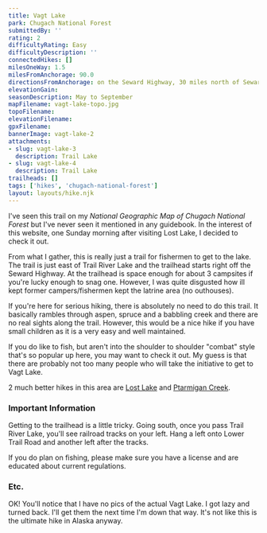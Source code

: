 ```yaml
---
title: Vagt Lake
park: Chugach National Forest
submittedBy: ''
rating: 2
difficultyRating: Easy
difficultyDescription: ''
connectedHikes: []
milesOneWay: 1.5
milesFromAnchorage: 90.0
directionsFromAnchorage: on the Seward Highway, 30 miles north of Seward
elevationGain: 
seasonDescription: May to September
mapFilename: vagt-lake-topo.jpg
topoFilename: 
elevationFilename: 
gpxFilename: 
bannerImage: vagt-lake-2
attachments:
- slug: vagt-lake-3
  description: Trail Lake
- slug: vagt-lake-4
  description: Trail Lake
trailheads: []
tags: ['hikes', 'chugach-national-forest']
layout: layouts/hike.njk
---
```

I've seen this trail on my *National Geographic Map of Chugach National Forest* but I've never seen it mentioned in any guidebook. In the interest of this website, one Sunday morning after visiting Lost Lake, I decided to check it out.

From what I gather, this is really just a trail for fishermen to get to the lake. The trail is just east of Trail River Lake and the trailhead starts right off the Seward Highway. At the trailhead is space enough for about 3 campsites if you're lucky enough to snag one. However, I was quite disgusted how ill kept former campers/fishermen kept the latrine area (no outhouses).

If you're here for serious hiking, there is absolutely no need to do this trail. It basically rambles through aspen, spruce and a babbling creek and there are no real sights along the trail. However, this would be a nice hike if you have small children as it is a very easy and well maintained.

If you do like to fish, but aren't into the shoulder to shoulder "combat" style that's so popular up here, you may want to check it out. My guess is that there are probably not too many people who will take the initiative to get to Vagt Lake.

2 much better hikes in this area are [Lost Lake](/hikes/lost-lake/ "Lost Lake") and [Ptarmigan Creek](/hikes/ptarmigan-creek-trail/ "Ptarmigan Creek Trail").

### Important Information

Getting to the trailhead is a little tricky. Going south, once you pass Trail River Lake, you'll see railroad tracks on your left. Hang a left onto Lower Trail Road and another left after the tracks. 

If you do plan on fishing, please make sure you have a license and are educated about current regulations.

### Etc.

OK! You'll notice that I have no pics of the actual Vagt Lake. I got lazy and turned back. I'll get them the next time I'm down that way. It's not like this is the ultimate hike in Alaska anyway.